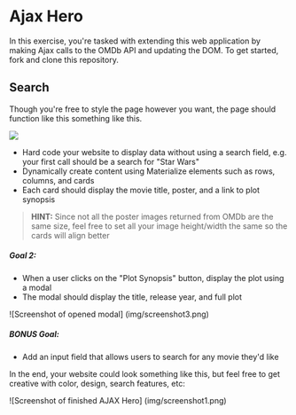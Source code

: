 # Ajax Hero

In this exercise, you're tasked with extending this web application by making Ajax calls to the OMDb API and updating the DOM. To get started, fork and clone this repository.

## Search

Though you're free to style the page however you want, the page should function like this something like this.

![](screenshots/search.gif)

- Hard code your website to display data without using a search field, e.g. your first call should be a search for "Star Wars"
- Dynamically create content using Materialize elements such as rows, columns, and cards
- Each card should display the movie title, poster, and a link to plot synopsis

> **HINT:** Since not all the poster images returned from OMDb are the same size, feel free to set all your image height/width the same so the cards will align better

##### Goal 2:

- When a user clicks on the "Plot Synopsis" button, display the plot using a modal
- The modal should display the title, release year, and full plot

![Screenshot of opened modal]
(img/screenshot3.png)

##### BONUS Goal:

- Add an input field that allows users to search for any movie they'd like

In the end, your website could look something like this, but feel free to get creative with color, design, search features, etc:

![Screenshot of finished AJAX Hero]
(img/screenshot1.png)
